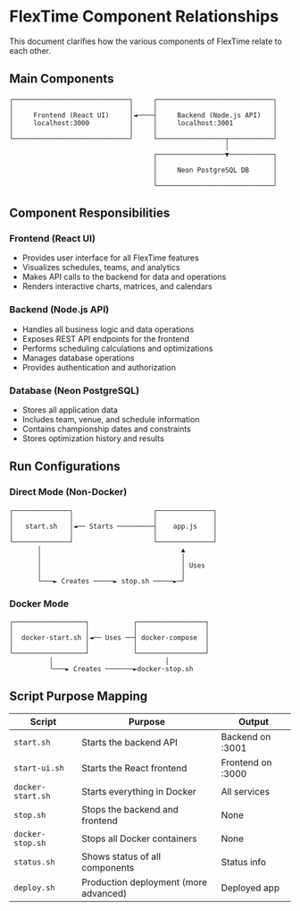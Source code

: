 # FlexTime Component Relationships

This document clarifies how the various components of FlexTime relate to each other.

## Main Components

```
┌─────────────────────────────┐     ┌─────────────────────────────┐
│                             │     │                             │
│     Frontend (React UI)     │◄────┤     Backend (Node.js API)   │
│     localhost:3000          │     │     localhost:3001          │
│                             │     │                             │
└─────────────────────────────┘     └─────────────────┬───────────┘
                                                      │
                                    ┌─────────────────▼───────────┐
                                    │                             │
                                    │     Neon PostgreSQL DB      │
                                    │                             │
                                    └─────────────────────────────┘
```

## Component Responsibilities

### Frontend (React UI)
- Provides user interface for all FlexTime features
- Visualizes schedules, teams, and analytics
- Makes API calls to the backend for data and operations
- Renders interactive charts, matrices, and calendars

### Backend (Node.js API)
- Handles all business logic and data operations
- Exposes REST API endpoints for the frontend
- Performs scheduling calculations and optimizations
- Manages database operations
- Provides authentication and authorization

### Database (Neon PostgreSQL)
- Stores all application data
- Includes team, venue, and schedule information
- Contains championship dates and constraints
- Stores optimization history and results

## Run Configurations

### Direct Mode (Non-Docker)
```
┌──────────────┐                    ┌──────────────┐
│              │                    │              │
│   start.sh   │◄── Starts ─────────┤    app.js    │
│              │                    │              │
└──────────────┘                    └──────────────┘
       │                                   ▲
       │                                   │
       │                                   │ Uses
       │                                   │
       └───► Creates ─────► stop.sh ─────►─┘
```

### Docker Mode
```
┌──────────────────┐           ┌─────────────────┐
│                  │           │                 │
│  docker-start.sh │◄── Uses ──┤ docker-compose  │
│                  │           │                 │
└──────────────────┘           └─────────────────┘
          │                            │
          └───► Creates ───────►docker-stop.sh
```

## Script Purpose Mapping

| Script          | Purpose                                 | Output            |
|-----------------|----------------------------------------|-------------------|
| `start.sh`      | Starts the backend API                  | Backend on :3001  |
| `start-ui.sh`   | Starts the React frontend               | Frontend on :3000 |
| `docker-start.sh` | Starts everything in Docker           | All services      |
| `stop.sh`       | Stops the backend and frontend          | None              |
| `docker-stop.sh`| Stops all Docker containers             | None              |
| `status.sh`     | Shows status of all components          | Status info       |
| `deploy.sh`     | Production deployment (more advanced)   | Deployed app      |